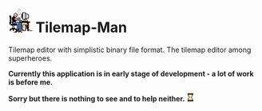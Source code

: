# ![](https://github.com/tstamborski/pixelart-icons/blob/main/png/computerman48-v2.png) Tilemap-Man

Tilemap editor with simplistic binary file format. The tilemap editor among superheroes.

**Currently this application is in early stage of development - a lot of work is before me.**

**Sorry but there is nothing to see and to help neither.** ![](https://github.com/tstamborski/pixelart-icons/blob/main/png/wait16.png)
